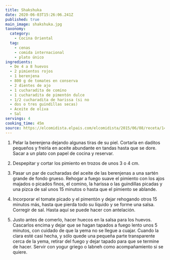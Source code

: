 ```yaml
---
title: Shakshuka
date: 2020-06-03T15:26:06.241Z
published: true
main_image: shakshuka.jpg
taxonomy:
  category:
    - Cocina Oriental
  tag:
    - cenas
    - comida internacional
    - plato único
ingredients:
  - De 4 a 8 huevos
  - 2 pimientos rojos
  - 1 berenjena
  - 800 g de tomates en conserva
  - 2 dientes de ajo
  - 1 cucharadita de comino
  - 1 cucharadita de pimentón dulce
  - 1/2 cucharadita de harissa (si no
  - dos o tres guindillas secas)
  - Aceite de oliva
  - Sal
servings: 4
cooking_time: 45m
source: https://elcomidista.elpais.com/elcomidista/2015/06/08/receta/1433739600_143373.html
---
```

1. Pelar la berenjena dejando algunas tiras de su piel. Cortarla en daditos pequeños y freírla en aceite abundante en tandas hasta que se dore. Sacar a un plato con papel de cocina y reservar.

2. Despepitar y cortar los pimiento en trozos de unos 3 o 4 cm.

3. Pasar un par de cucharadas del aceite de las berenjenas a una sartén grande de fondo grueso. Rehogar a fuego suave el pimiento con los ajos majados o picados finos, el comino, la harissa o las guindillas picadas y una pizca de sal unos 15 minutos o hasta que el pimiento se ablande.

4. Incorporar el tomate picado y el pimentón y dejar rehogando otros 15 minutos más, hasta que pierda todo su líquido y se forme una salsa. Corregir de sal. Hasta aquí se puede hacer con antelación.

5. Justo antes de comerlo, hacer huecos en la salsa para los huevos. Cascarlos encima y dejar que se hagan tapados a fuego lento unos 5 minutos, con cuidado de que la yema no se llegue a cuajar. Cuando la clara esté casi hecha, y sólo quede una pequeña parte transparente cerca de la yema, retirar del fuego y dejar tapado para que se termine de hacer. Servir con yogur griego o labneh como acompañamiento si se quiere.